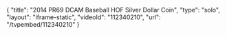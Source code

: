 {
    "title": "2014 PR69 DCAM Baseball HOF Silver Dollar Coin",
    "type": "solo",
    "layout": "iframe-static",
    "videoId": "112340210",
    "url": "\/tvpembed\/112340210"
}